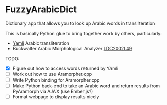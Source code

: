 FuzzyArabicDict
===============

Dictionary app that allows you to look up Arabic words in transliteration

This is basically Python glue to bring together work by others, particularly:
- [Yamli](http://yamli.com) Arabic transliteration 
- Buckwalter Arabic Morphological Analyzer [LDC2002L49](http://www.ldc.upenn.edu/Catalog/catalogEntry.jsp?catalogId=LDC2002L49)

TODO:
- [x] Figure out how to access words returned by Yamli
- [ ] Work out how to use Aramorpher.cpp
- [ ] Write Python binding for Aramorpher.cpp
- [ ] Make Python back-end to take an Arabic word and return results from PyAramorph via AJAX (use Ember.js?)
- [ ] Format webpage to display results nicely
